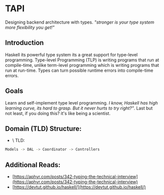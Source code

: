 # TAPI

Designing backend architecture with types. *"stronger is your type system more flexibility you get!"*

## Introduction
Haskell its powerful type system its a great support for type-level programming. Type-level Programming (TLP) is writing programs that run at compile-time, 
unlike term-level programming which is writing programs that run at run-time. Types can turn possible runtime errors into compile-time errors.

## Goals
Learn and self-implement type level programming. *I know, Haskell has high learning curve, its hard to grasp. But it never hurts to try right?"*. Last but  not least, if you doing this? it's like being a scientist.


## Domain (TLD) Structure:

- \ TLD:
```sh
Models -> DAL -> Coordinator -> Controllers
```
## Additional Reads:
- [https://aphyr.com/posts/342-typing-the-technical-interview](https://aphyr.com/posts/342-typing-the-technical-interview)
- [https://devtut.github.io/haskell/](https://devtut.github.io/haskell/)